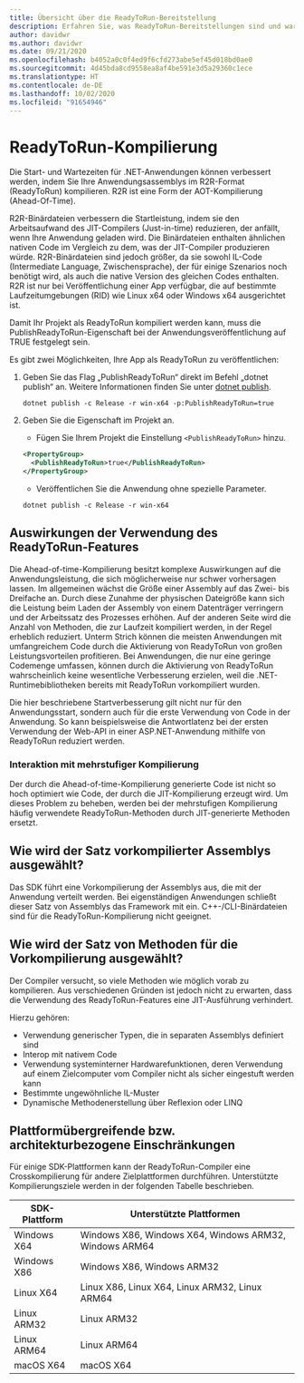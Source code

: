 ```yaml
---
title: Übersicht über die ReadyToRun-Bereitstellung
description: Erfahren Sie, was ReadyToRun-Bereitstellungen sind und warum Sie diese als Teil Ihrer App-Veröffentlichung mit .NET 5 und .NET Core 3.0 und höher in Erwägung ziehen sollten.
author: davidwr
ms.author: davidwr
ms.date: 09/21/2020
ms.openlocfilehash: b4052a0c0f4ed9f6cfd273abe5ef45d018bd0ae0
ms.sourcegitcommit: 4d45bda8cd9558ea8af4be591e3d5a29360c1ece
ms.translationtype: HT
ms.contentlocale: de-DE
ms.lasthandoff: 10/02/2020
ms.locfileid: "91654946"
---
```

# <a name="readytorun-compilation"></a>ReadyToRun-Kompilierung

Die Start- und Wartezeiten für .NET-Anwendungen können verbessert werden, indem Sie Ihre Anwendungsassemblys im R2R-Format (ReadyToRun) kompilieren. R2R ist eine Form der AOT-Kompilierung (Ahead-Of-Time).

R2R-Binärdateien verbessern die Startleistung, indem sie den Arbeitsaufwand des JIT-Compilers (Just-in-time) reduzieren, der anfällt, wenn Ihre Anwendung geladen wird. Die Binärdateien enthalten ähnlichen nativen Code im Vergleich zu dem, was der JIT-Compiler produzieren würde. R2R-Binärdateien sind jedoch größer, da sie sowohl IL-Code (Intermediate Language, Zwischensprache), der für einige Szenarios noch benötigt wird, als auch die native Version des gleichen Codes enthalten. R2R ist nur bei Veröffentlichung einer App verfügbar, die auf bestimmte Laufzeitumgebungen (RID) wie Linux x64 oder Windows x64 ausgerichtet ist.

Damit Ihr Projekt als ReadyToRun kompiliert werden kann, muss die PublishReadyToRun-Eigenschaft bei der Anwendungsveröffentlichung auf TRUE festgelegt sein.

Es gibt zwei Möglichkeiten, Ihre App als ReadyToRun zu veröffentlichen:

01. Geben Sie das Flag „PublishReadyToRun“ direkt im Befehl „dotnet publish“ an. Weitere Informationen finden Sie unter [dotnet publish](../tools/dotnet-publish.md).

    ```dotnetcli
    dotnet publish -c Release -r win-x64 -p:PublishReadyToRun=true
    ```

02. Geben Sie die Eigenschaft im Projekt an.

    - Fügen Sie Ihrem Projekt die Einstellung `<PublishReadyToRun>` hinzu.

    ```xml
    <PropertyGroup>
      <PublishReadyToRun>true</PublishReadyToRun>
    </PropertyGroup>
    ```

    - Veröffentlichen Sie die Anwendung ohne spezielle Parameter.

    ```dotnetcli
    dotnet publish -c Release -r win-x64
    ```

## <a name="impact-of-using-the-readytorun-feature"></a>Auswirkungen der Verwendung des ReadyToRun-Features

Die Ahead-of-time-Kompilierung besitzt komplexe Auswirkungen auf die Anwendungsleistung, die sich möglicherweise nur schwer vorhersagen lassen. Im allgemeinen wächst die Größe einer Assembly auf das Zwei- bis Dreifache an. Durch diese Zunahme der physischen Dateigröße kann sich die Leistung beim Laden der Assembly von einem Datenträger verringern und der Arbeitssatz des Prozesses erhöhen. Auf der anderen Seite wird die Anzahl von Methoden, die zur Laufzeit kompiliert werden, in der Regel erheblich reduziert. Unterm Strich können die meisten Anwendungen mit umfangreichem Code durch die Aktivierung von ReadyToRun von großen Leistungsvorteilen profitieren. Bei Anwendungen, die nur eine geringe Codemenge umfassen, können durch die Aktivierung von ReadyToRun wahrscheinlich keine wesentliche Verbesserung erzielen, weil die .NET-Runtimebibliotheken bereits mit ReadyToRun vorkompiliert wurden.

Die hier beschriebene Startverbesserung gilt nicht nur für den Anwendungsstart, sondern auch für die erste Verwendung von Code in der Anwendung. So kann beispielsweise die Antwortlatenz bei der ersten Verwendung der Web-API in einer ASP.NET-Anwendung mithilfe von ReadyToRun reduziert werden.

### <a name="interaction-with-tiered-compilation"></a>Interaktion mit mehrstufiger Kompilierung

Der durch die Ahead-of-time-Kompilierung generierte Code ist nicht so hoch optimiert wie Code, der durch die JIT-Kompilierung erzeugt wird. Um dieses Problem zu beheben, werden bei der mehrstufigen Kompilierung häufig verwendete ReadyToRun-Methoden durch JIT-generierte Methoden ersetzt.

## <a name="how-is-the-set-of-precompiled-assemblies-chosen"></a>Wie wird der Satz vorkompilierter Assemblys ausgewählt?

Das SDK führt eine Vorkompilierung der Assemblys aus, die mit der Anwendung verteilt werden. Bei eigenständigen Anwendungen schließt dieser Satz von Assemblys das Framework mit ein. C++-/CLI-Binärdateien sind für die ReadyToRun-Kompilierung nicht geeignet.

## <a name="how-is-the-set-of-methods-to-precompile-chosen"></a>Wie wird der Satz von Methoden für die Vorkompilierung ausgewählt?

Der Compiler versucht, so viele Methoden wie möglich vorab zu kompilieren. Aus verschiedenen Gründen ist jedoch nicht zu erwarten, dass die Verwendung des ReadyToRun-Features eine JIT-Ausführung verhindert.

Hierzu gehören:

- Verwendung generischer Typen, die in separaten Assemblys definiert sind
- Interop mit nativem Code
- Verwendung systeminterner Hardwarefunktionen, deren Verwendung auf einem Zielcomputer vom Compiler nicht als sicher eingestuft werden kann
- Bestimmte ungewöhnliche IL-Muster
- Dynamische Methodenerstellung über Reflexion oder LINQ

## <a name="cross-platformarchitecture-restrictions"></a>Plattformübergreifende bzw. architekturbezogene Einschränkungen

Für einige SDK-Plattformen kann der ReadyToRun-Compiler eine Crosskompilierung für andere Zielplattformen durchführen. Unterstützte Kompilierungsziele werden in der folgenden Tabelle beschrieben.

| SDK-Plattform | Unterstützte Plattformen |
| ------------ | --------------------------- |
| Windows X64  | Windows X86, Windows X64, Windows ARM32, Windows ARM64 |
| Windows X86  | Windows X86, Windows ARM32 |
| Linux X64    | Linux X86, Linux X64, Linux ARM32, Linux ARM64 |
| Linux ARM32  | Linux ARM32 |
| Linux ARM64  | Linux ARM64 |
| macOS X64    | macOS X64 |
